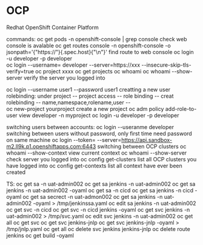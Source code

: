 # OCP
Redhat OpenShift Container Platform



commands:
oc get pods -n openshift-console | grep console      check web console is avalable
oc get routes console -n openshift-console -o jsonpath='{"https://"}{.spec.host}{"\n"}'      find route to web console
oc login -u developer -p developer        
oc login --username= developer --server=https://xxx  --insecure-skip-tls-verify=true
oc project xxxx
oc get projects
oc whoami
oc whoami --show-server        verify the server you logged into 

oc login --username user1 --password user1            creatting a new user
rolebinding:
under project -- project access -- role binding -- creat rolebinding -- name,namespace,rolename,user --  
oc new-project yourproject            create a new project
oc adm policy add-role-to-user view developer -n myproject
oc login -u developer -p developer

switching users between accounts:
oc login --useranme developer            switching between users without password, only first time need password on same machine
oc login --token=<token> --server=https://api.sandbox-m2.ll9k.p1.openshiftapps.com:6443                    switching between OCP clusters
oc whoami --show-context                view current context
oc whoami --show-server                  check server you logged into
oc config get-clusters                  list all OCP clusters you have logged into
oc config get-contexts                  list all context have ever been created


TS:
oc get sa -n uat-admin002
oc get sa jenkins -n uat-admin002
oc get sa jenkins -n uat-admin002 -oyaml
oc get sa -n cicd
oc get sa jenkins -n cicd -oyaml
oc get sa secrect -n uat-admon002
oc get sa jenkins -n uat-admin002 -oyaml > /tmp/jenkinssa.yaml
oc edit sa jenkins -n uat-admin002
oc get svc -n cicd
oc get svc -n cicd jenkins -oyaml
oc get svc jenkins -n uat-admin002 > /tmp/svc.yaml
oc edit svc jenkins -n uat-admin002
oc get all
oc get svc
oc get svc jenkins-jnlp
oc get svc jenkins-jnlp -oyaml > /tmp/jnlp.yaml
oc get all
oc delete svc jenkins jenkins-jnlp
oc delete route jenkins
oc get build -oyaml
